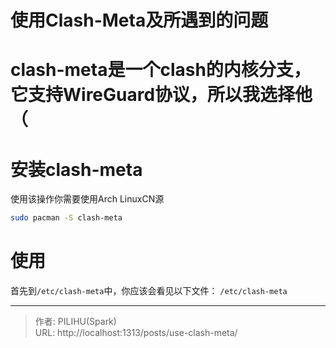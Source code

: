 # 使用Clash-Meta及所遇到的问题


# clash-meta是一个clash的内核分支，它支持WireGuard协议，所以我选择他（

# 安装clash-meta
使用该操作你需要使用Arch LinuxCN源
```bash
sudo pacman -S clash-meta

```

# 使用
首先到`/etc/clash-meta`中，你应该会看见以下文件：
`
/etc/clash-meta
`

---

> 作者: PILIHU(Spark)  
> URL: http://localhost:1313/posts/use-clash-meta/  

